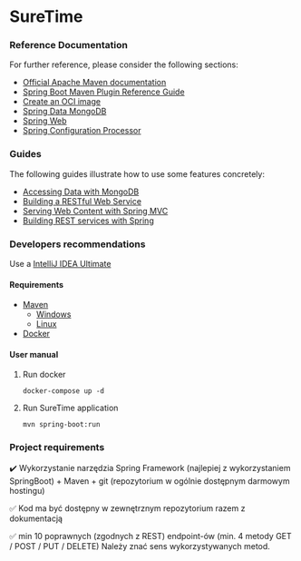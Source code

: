 # SureTime


### Reference Documentation

For further reference, please consider the following sections:

* [Official Apache Maven documentation](https://maven.apache.org/guides/index.html)
* [Spring Boot Maven Plugin Reference Guide](https://docs.spring.io/spring-boot/docs/2.6.4/maven-plugin/reference/html/)
* [Create an OCI image](https://docs.spring.io/spring-boot/docs/2.6.4/maven-plugin/reference/html/#build-image)
* [Spring Data MongoDB](https://docs.spring.io/spring-boot/docs/2.6.4/reference/htmlsingle/#boot-features-mongodb)
* [Spring Web](https://docs.spring.io/spring-boot/docs/2.6.4/reference/htmlsingle/#boot-features-developing-web-applications)
* [Spring Configuration Processor](https://docs.spring.io/spring-boot/docs/2.6.4/reference/htmlsingle/#configuration-metadata-annotation-processor)

### Guides

The following guides illustrate how to use some features concretely:

* [Accessing Data with MongoDB](https://spring.io/guides/gs/accessing-data-mongodb/)
* [Building a RESTful Web Service](https://spring.io/guides/gs/rest-service/)
* [Serving Web Content with Spring MVC](https://spring.io/guides/gs/serving-web-content/)
* [Building REST services with Spring](https://spring.io/guides/tutorials/bookmarks/)



### Developers recommendations
Use a [IntelliJ IDEA Ultimate](https://www.jetbrains.com/lp/intellij-frameworks/)

#### Requirements
* [ Maven](https://maven.apache.org/)
   - [Windows](https://mkyong.com/maven/how-to-install-maven-in-windows/)
   - [Linux](https://maven.apache.org/install.html)
* [ Docker](https://www.docker.com/) 



#### User manual

1. Run docker 
    ````
    docker-compose up -d 
    ````

2. Run SureTime application
    ```
    mvn spring-boot:run
    ```


### Project requirements
 :heavy_check_mark: Wykorzystanie narzędzia Spring Framework (najlepiej z wykorzystaniem SpringBoot) +
  Maven + git (repozytorium w ogólnie dostępnym darmowym hostingu)

:white_check_mark: Kod ma być dostępny w zewnętrznym repozytorium razem z dokumentacją

:white_check_mark: min 10 poprawnych (zgodnych z REST) endpoint-ów (min. 4 metody GET / POST / PUT /
  DELETE) Należy znać sens wykorzystywanych metod. 
